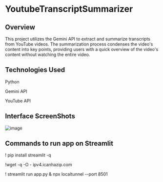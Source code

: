 # YoutubeTranscriptSummarizer
## Overview
This project utilizes the Gemini API to extract and summarize transcripts from YouTube videos. The summarization process condenses the video's content into key points, providing users with a quick overview of the video's content without watching the entire video.

## Technologies Used
Python

Gemini API

YouTube API

## Interface ScreenShots
![image](https://github.com/manahild/YoutubeTranscriptSummarizer/assets/120354756/e6f82db1-b4d6-4384-8931-1e0e73b619f9)

## Commands to run app on Streamlit
! pip install streamlit -q

!wget -q -O - ipv4.icanhazip.com

! streamlit run app.py & npx localtunnel --port 8501
